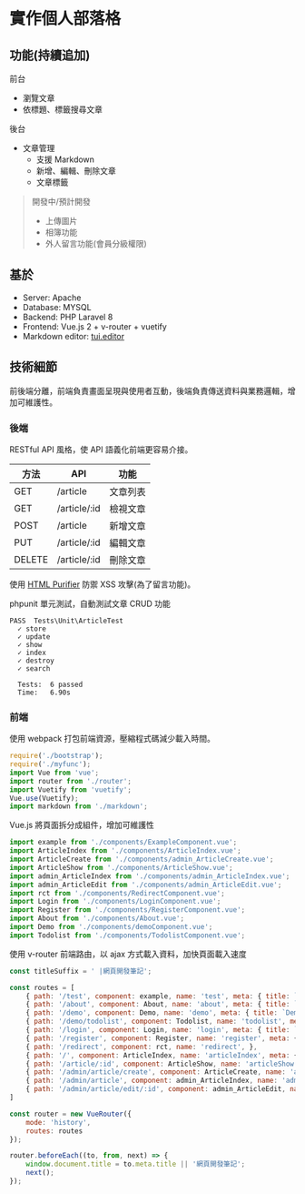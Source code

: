 # 實作個人部落格
## 功能(持續追加)
前台
  - 瀏覽文章
  - 依標題、標籤搜尋文章

後台
  - 文章管理
    + 支援 Markdown 
    + 新增、編輯、刪除文章
    + 文章標籤

> 開發中/預計開發
>- 上傳圖片
>- 相簿功能
>- 外人留言功能(會員分級權限)


## 基於
- Server: Apache
- Database: MYSQL
- Backend: PHP Laravel 8 
- Frontend: Vue.js 2 + v-router + vuetify
- Markdown editor: [tui.editor](https://github.com/nhn/tui.editor)

## 技術細節
前後端分離，前端負責畫面呈現與使用者互動，後端負責傳送資料與業務邏輯，增加可維護性。
### 後端
RESTful API 風格，使 API 語義化前端更容易介接。

方法|API|功能|
---|---|---|
GET|/article|文章列表
GET|/article/:id|檢視文章
POST|/article|新增文章
PUT|/article/:id|編輯文章
DELETE|/article/:id|刪除文章

使用 [HTML Purifier](http://htmlpurifier.org/) 防禦 XSS 攻擊(為了留言功能)。

phpunit 單元測試，自動測試文章 CRUD 功能
```
PASS  Tests\Unit\ArticleTest
  ✓ store
  ✓ update
  ✓ show
  ✓ index
  ✓ destroy
  ✓ search

  Tests:  6 passed
  Time:   6.90s
```

### 前端
使用 webpack 打包前端資源，壓縮程式碼減少載入時間。
```js
require('./bootstrap');
require('./myfunc');
import Vue from 'vue';
import router from './router';
import Vuetify from 'vuetify';
Vue.use(Vuetify);
import markdown from './markdown';
```

Vue.js 將頁面拆分成組件，增加可維護性
```js
import example from './components/ExampleComponent.vue';
import ArticleIndex from './components/ArticleIndex.vue';
import ArticleCreate from './components/admin_ArticleCreate.vue';
import ArticleShow from './components/ArticleShow.vue';
import admin_ArticleIndex from './components/admin_ArticleIndex.vue';
import admin_ArticleEdit from './components/admin_ArticleEdit.vue';
import rct from './components/RedirectComponent.vue';
import Login from './components/LoginComponent.vue';
import Register from './components/RegisterComponent.vue';
import About from './components/About.vue';
import Demo from './components/demoComponent.vue';
import Todolist from './components/TodolistComponent.vue';
```

使用 v-router 前端路由，以 ajax 方式載入資料，加快頁面載入速度
```js
const titleSuffix = ' |網頁開發筆記';

const routes = [
    { path: '/test', component: example, name: 'test', meta: { title: `Testing${titleSuffix}` } },
    { path: '/about', component: About, name: 'about', meta: { title: `關於本站${titleSuffix}` } },
    { path: '/demo', component: Demo, name: 'demo', meta: { title: `Demo${titleSuffix}` } },
    { path: '/demo/todolist', component: Todolist, name: 'todolist', meta: { title: `Todolist${titleSuffix}` } },
    { path: '/login', component: Login, name: 'login', meta: { title: `登入${titleSuffix}` } },
    { path: '/register', component: Register, name: 'register', meta: { title: `註冊${titleSuffix}` } },
    { path: '/redirect', component: rct, name: 'redirect', },
    { path: '/', component: ArticleIndex, name: 'articleIndex', meta: { title: `筆記列表${titleSuffix}` } },
    { path: '/article/:id', component: ArticleShow, name: 'articleShow', },
    { path: '/admin/article/create', component: ArticleCreate, name: 'articleCreate', },
    { path: '/admin/article', component: admin_ArticleIndex, name: 'admin_articleIndex', },
    { path: '/admin/article/edit/:id', component: admin_ArticleEdit, name: 'articleEdit', },
]

const router = new VueRouter({
    mode: 'history',
    routes: routes
});

router.beforeEach((to, from, next) => {
    window.document.title = to.meta.title || '網頁開發筆記';
    next();
});
```
